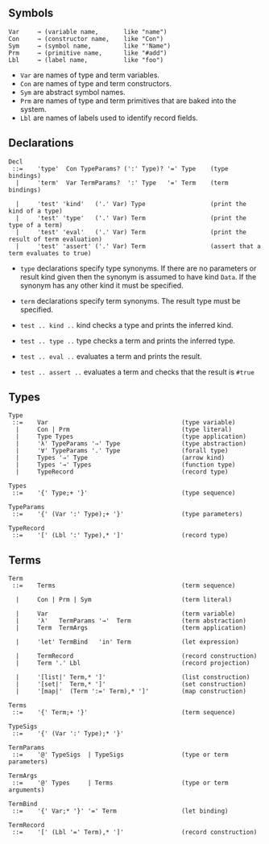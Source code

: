 
## Symbols

```
Var     → (variable name,       like "name")
Con     → (constructor name,    like "Con")
Sym     → (symbol name,         like "'Name")
Prm     → (primitive name,      like "#add")
Lbl     → (label name,          like "foo")
```

- `Var` are names of type and term variables.
- `Con` are names of type and term constructors.
- `Sym` are abstract symbol names.
- `Prm` are names of type and term primitives that are baked into the system.
- `Lbl` are names of labels used to identify record fields.


## Declarations

```
Decl
 ::=    'type'  Con TypeParams? (':' Type)? '=' Type    (type bindings)
  |     'term'  Var TermParams?  ':' Type   '=' Term    (term bindings)

  |     'test' 'kind'   ('.' Var) Type                  (print the kind of a type)
  |     'test' 'type'   ('.' Var) Term                  (print the type of a term)
  |     'test' 'eval'   ('.' Var) Term                  (print the result of term evaluation)
  |     'test' 'assert' ('.' Var) Term                  (assert that a term evaluates to true)

```

- `type` declarations specify type synonyms. If there are no parameters or result kind given then the synonym is assumed to have kind `Data`. If the synonym has any other kind it must be specified.

- `term` declarations specify term synonyms. The result type must be specified.

- `test .. kind ..`   kind checks a type and prints the inferred kind.

- `test .. type ..`   type checks a term and prints the inferred type.

- `test .. eval ..`   evaluates a term and prints the result.

- `test .. assert ..` evaluates a term and checks that the result is `#true`


## Types

```
Type
 ::=    Var                                     (type variable)
  |     Con | Prm                               (type literal)
  |     Type Types                              (type application)
  |     'λ' TypeParams '⇒' Type                 (type abstraction)
  |     '∀' TypeParams '.' Type                 (forall type)
  |     Types '⇒' Type                          (arrow kind)
  |     Types '→' Types                         (function type)
  |     TypeRecord                              (record type)

Types
 ::=    '{' Type;+ '}'                          (type sequence)

TypeParams
 ::=    '{' (Var ':' Type);+ '}'                (type parameters)

TypeRecord
 ::=    '[' (Lbl ':' Type),* ']'                (record type)
```


## Terms

```
Term
 ::=    Terms                                   (term sequence)

  |     Con | Prm | Sym                         (term literal)

  |     Var                                     (term variable)
  |     'λ'   TermParams '→'  Term              (term abstraction)
  |     Term  TermArgs                          (term application)

  |     'let' TermBind   'in' Term              (let expression)

  |     TermRecord                              (record construction)
  |     Term '.' Lbl                            (record projection)

  |     '[list|' Term,* ']'                     (list construction)
  |     '[set|'  Term,* ']'                     (set construction)
  |     '[map|'  (Term ':=' Term),* ']'         (map construction)

Terms
 ::=    '{' Term;+ '}'                          (term sequence)

TypeSigs
 ::=    '{' (Var ':' Type);* '}'

TermParams
 ::=    '@' TypeSigs  | TypeSigs                (type or term parameters)

TermArgs
 ::=    '@' Types     | Terms                   (type or term arguments)

TermBind
 ::=    '{' Var;* '}' '=' Term                  (let binding)

TermRecord
 ::=    '[' (Lbl '=' Term),* ']'                (record construction)
```
